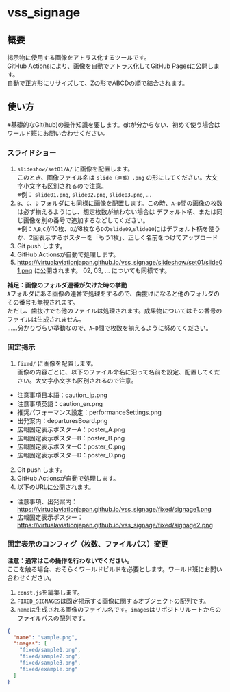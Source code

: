 # vss_signage

## 概要
掲示物に使用する画像をアトラス化するツールです。  
GitHub Actionsにより、画像を自動でアトラス化してGitHub Pagesに公開します。  
自動で正方形にリサイズして、Zの形でABCDの順で結合されます。  

## 使い方
※基礎的なGit(hub)の操作知識を要します。gitが分からない、初めて使う場合はワールド班にお問い合わせください。
### スライドショー
1. `slideshow/set01/A/` に画像を配置します。  
   このとき、画像ファイル名は `slide（連番）.png` の形にしてください。大文字小文字も区別されるので注意。  
   ※例： `slide01.png`, `slide02.png`, `slide03.png`, ...
2. `B`、`C`、`D` フォルダにも同様に画像を配置します。この時、`A-D`間の画像の枚数は必ず揃えるようにし、想定枚数が揃わない場合は
   デフォルト柄、または同じ画像を別の番号で追加するなどしてください。  
   ※例：`A`,`B`,`C`が10枚、`D`が8枚なら`D`の`slide09`,`slide10`にはデフォルト柄を使うか、2回表示するポスターを「もう1枚」、正しく名前をつけてアップロード
3. Git push します。
4. GitHub Actionsが自動で処理します。
5. https://virtualaviationjapan.github.io/vss_signage/slideshow/set01/slide01.png に公開されます。
   02, 03, ... についても同様です。

**補足：画像のフォルダ連番が欠けた時の挙動**  
   `A`フォルダにある画像の連番で処理をするので、歯抜けになると他のフォルダのその番号も無視されます。  
   ただし、歯抜けでも他のファイルは処理されます。成果物についてはその番号のファイルは生成されません。  
   ……分かりづらい挙動なので、`A~D`間で枚数を揃えるように努めてください。
   
### 固定掲示
1. `fixed/` に画像を配置します。  
   画像の内容ごとに、以下のファイル命名に沿って名前を設定、配置してください。大文字小文字も区別されるので注意。   
- 注意事項日本語：caution_jp.png
- 注意事項英語：caution_en.png
- 推奨パフォーマンス設定：performanceSettings.png
- 出発案内：departuresBoard.png
- 広報固定表示ポスターA：poster_A.png
- 広報固定表示ポスターB：poster_B.png
- 広報固定表示ポスターC：poster_C.png
- 広報固定表示ポスターD：poster_D.png
2. Git push します。
3. GitHub Actionsが自動で処理します。
4. 以下のURLに公開されます。
- 注意事項、出発案内：https://virtualaviationjapan.github.io/vss_signage/fixed/signage1.png
- 広報固定表示ポスター：https://virtualaviationjapan.github.io/vss_signage/fixed/signage2.png
### 固定表示のコンフィグ（枚数、ファイルパス）変更  
  **注意：通常はこの操作を行わないでください。**  
  ここを触る場合、おそらくワールドビルドを必要とします。ワールド班にお問い合わせください。  
  
  1.  `const.js`を編集します。  
  2.  `FIXED_SIGNAGES`は固定掲示する画像に関するオブジェクトの配列です。  
  3.  `name`は生成される画像のファイル名です。`images`はリポジトリルートからのファイルパスの配列です。
   ```json
   {
     "name": "sample.png",
     "images": [
       "fixed/sample1.png",
       "fixed/sample2.png",
       "fixed/sample3.png",
       "fixed/example.png"
     ]
   }
   ```
